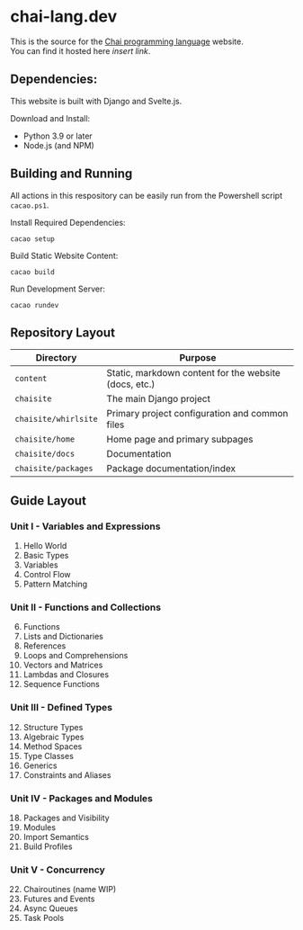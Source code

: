 # chai-lang.dev

This is the source for the [Chai programming language](https://github.com/ComedicChimera/chai) website.  
You can find it hosted here *insert link*.

## Dependencies:

This website is built with Django and Svelte.js.

Download and Install:

- Python 3.9 or later
- Node.js (and NPM)

## Building and Running

All actions in this respository can be easily run from the Powershell script `cacao.ps1`. 

Install Required Dependencies:

    cacao setup

Build Static Website Content:

    cacao build

Run Development Server:

    cacao rundev

## Repository Layout

| Directory | Purpose |
| --------- | ------- |
| `content` | Static, markdown content for the website (docs, etc.) |
| `chaisite` | The main Django project |
| `chaisite/whirlsite` | Primary project configuration and common files |
| `chaisite/home` | Home page and primary subpages |
| `chaisite/docs` | Documentation |
| `chaisite/packages` | Package documentation/index |

## Guide Layout

### Unit I - Variables and Expressions

1. Hello World
2. Basic Types
3. Variables
4. Control Flow
5. Pattern Matching

### Unit II - Functions and Collections

6. Functions
7. Lists and Dictionaries
8. References
9. Loops and Comprehensions
10. Vectors and Matrices
11. Lambdas and Closures
12. Sequence Functions

### Unit III - Defined Types

12. Structure Types
13. Algebraic Types
14. Method Spaces
15. Type Classes
16. Generics
17. Constraints and Aliases

### Unit IV - Packages and Modules

18. Packages and Visibility
19. Modules
20. Import Semantics
21. Build Profiles

### Unit V - Concurrency

22. Chairoutines (name WIP)
23. Futures and Events
24. Async Queues
25. Task Pools




